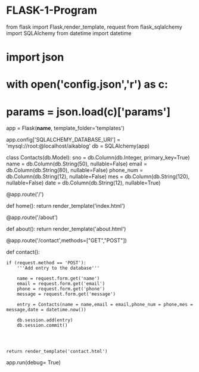 # FLASK-1-Program


from flask import Flask,render_template, request
from flask_sqlalchemy import SQLAlchemy
from datetime import datetime
# import json
#
# with open('config.json','r') as c:
#     params = json.load(c)['params']

app = Flask(__name__, template_folder='templates')

app.config['SQLALCHEMY_DATABASE_URI'] = 'mysql://root:@localhost/aikablog'
db = SQLAlchemy(app)

class Contacts(db.Model):
    sno = db.Column(db.Integer, primary_key=True)
    name = db.Column(db.String(50), nullable=False)
    email = db.Column(db.String(80), nullable=False)
    phone_num = db.Column(db.String(12), nullable=False)
    mes = db.Column(db.String(120), nullable=False)
    date = db.Column(db.String(12), nullable=True)

@app.route('/')

def home():
    return render_template('index.html')


@app.route('/about')

def about():
    return render_template('about.html')


@app.route('/contact',methods=["GET","POST"])

def contact():

    if (request.method == 'POST'):
        '''Add entry to the database'''

        name = request.form.get('name')
        email = request.form.get('email')
        phone = request.form.get('phone')
        message = request.form.get('message')

        entry = Contacts(name = name,email = email,phone_num = phone,mes = message,date = datetime.now())

        db.session.add(entry)
        db.session.commit()




    return render_template('contact.html')

app.run(debug= True)
